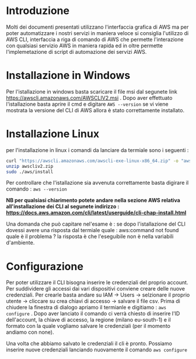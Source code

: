 # Introduzione 
Molti dei documenti presentati utilizzano l'interfaccia grafica di AWS ma per poter automatizzare i nostri servizi in maniera veloce si consiglia l'utilizzo di AWS CLI, interfaccia a riga di comando di AWS che permette l'interazione con qualsiasi servizio AWS in maniera rapida ed in oltre permette l'implemetazione di script di automazione dei servizi AWS.

# Installazione in Windows
Per l'istallazione in windows basta scaricare il file msi dal segunete link https://awscli.amazonaws.com/AWSCLIV2.msi . Dopo aver effettuato l'istallazione basta aprire il cmd e digitare `AWS --version` se vi viene mostrata la versione del CLI di AWS allora è stato correttamente installato.

# Installazione Linux
per l'installazione in linux i comandi da lanciare da termiale sono i seguenti :  
```bash
curl "https://awscli.amazonaws.com/awscli-exe-linux-x86_64.zip" -o "awscliv2.zip"
unzip awscliv2.zip
sudo ./aws/install
```

Per controllare che l'istallazione sia avvenuta correttamente basta digirare il comando : `aws --version`

**NB per qualsiasi chiarimento potete andare nella sezione AWS relativa all'installazione dei CLI al segunete indirizzo : https://docs.aws.amazon.com/cli/latest/userguide/cli-chap-install.html**

Una domanda che può capitare nel'esame è : se dopo l'istallazione del CLI dovessi avere una risposta dal termiale quale : aws:command not found quale è il problema ? la risposta è che l'eseguibile non è nella variabili d'ambiente.


# Configurazione
Per poter utilizzare il CLI bisogna inserire le credenziali del proprio account. Per suddividere gli accessi dai vari dispositivi conviene creare delle nuove credenziali. Per crearle basta andare su IAM -> Users -> selzionare il proprio utente -> cliccare su crea chiavi di accesso -> salvare il file csv. 
Prima di chiudere la finestra di dialogo apriamo il termianle e digitiamo : `aws configure` .
Dopo aver lanciato il comando ci verrà chiesto di inserire l'ID dell'account, la chiave di accesso, la regione (milano eu-south-1) e il formato con la quale vogliamo salvare le credenziali (per il momento andiamo con none).

Una volta che abbiamo salvato le credenziali il cli è pronto. Possiamo inserire nuove credenziali lanciando nuovamente il comando `aws configure`

